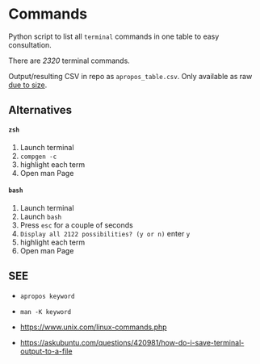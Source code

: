 # Commands

Python script to list all `terminal` commands in one table to easy consultation.

There are _2320_ terminal commands.

Output/resulting CSV in repo as `apropos_table.csv`. Only available as raw [due to size](https://docs.github.com/en/github/managing-files-in-a-repository/rendering-csv-and-tsv-data).

## Alternatives

#### `zsh`

1. Launch terminal
2. `compgen -c`
3. highlight each term
4. Open man Page


#### `bash`

1. Launch terminal
3. Launch `bash`
4. Press `esc` for a couple of seconds 
5. `Display all 2122 possibilities? (y or n)` enter `y`
6. highlight each term
7. Open man Page

## SEE

- `apropos keyword`

- `man -K keyword`

- https://www.unix.com/linux-commands.php

- https://askubuntu.com/questions/420981/how-do-i-save-terminal-output-to-a-file